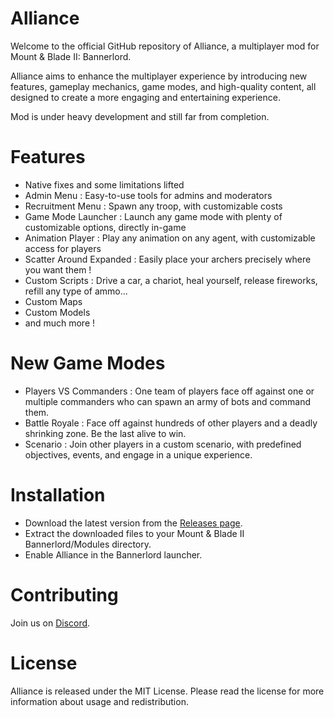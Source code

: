 # Alliance
Welcome to the official GitHub repository of Alliance, a multiplayer mod for Mount & Blade II: Bannerlord.

Alliance aims to enhance the multiplayer experience by introducing new features, gameplay mechanics, game modes, and high-quality content, all designed to create a more engaging and entertaining experience.

Mod is under heavy development and still far from completion.

# Features
- Native fixes and some limitations lifted
- Admin Menu : Easy-to-use tools for admins and moderators
- Recruitment Menu : Spawn any troop, with customizable costs
- Game Mode Launcher : Launch any game mode with plenty of customizable options, directly in-game
- Animation Player : Play any animation on any agent, with customizable access for players
- Scatter Around Expanded : Easily place your archers precisely where you want them !
- Custom Scripts : Drive a car, a chariot, heal yourself, release fireworks, refill any type of ammo...
- Custom Maps
- Custom Models
- and much more !

# New Game Modes
- Players VS Commanders : One team of players face off against one or multiple commanders who can spawn an army of bots and command them.
- Battle Royale : Face off against hundreds of other players and a deadly shrinking zone. Be the last alive to win.
- Scenario : Join other players in a custom scenario, with predefined objectives, events, and engage in a unique experience.

# Installation
- Download the latest version from the [Releases page](https://github.com/Lkoinw/Alliance/releases).
- Extract the downloaded files to your Mount & Blade II Bannerlord/Modules directory.
- Enable Alliance in the Bannerlord launcher.

# Contributing
Join us on [Discord](https://discord.gg/mDjr28Jc).

# License
Alliance is released under the MIT License. Please read the license for more information about usage and redistribution.
